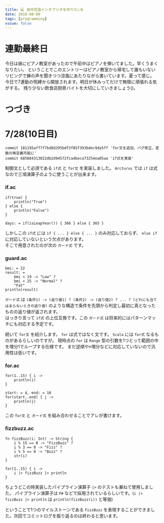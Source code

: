 ```yaml
---
title: 💻 自作言語インタプリタを作りたい6
date: 2018-08-09
tags: [programming]
vssue: false
---
```

# 連勤最終日
今日は昼にピアノ教室があったので午前中はピアノを弾いてました。早くうまくなりたい。
ということでこのエントリーはピアノ教室から帰宅して誰もいないリビングで蝉の声を聞きつつ涼風にあたりながら書いています。夏って感じ。  
今日で7連勤の呪縛から開放されます。明日が休みってだけで無限に頑張れる気がする。
残り少ない飲食店厨房バイトを大切にしていきましょう()。

# つづき
# 7/28(10日目)
```
commit 181195aff7f7bd8d295bdf3f85f393bdec9da5ff 'for文を追加、バグ修正、変数の再定義可能に'
commit 685884313022db2d94572fca4beca73254ea05aa 'if式を実装'
```

制御文として必須である `if式` と `for文` を実装しました。 `Arcturus` では `if` は式なので三項演算子のように使うことが出来ます。

### if.ac
```
if(true) {
    println("True")
} else {
    println("False")
}

days: = if(isLeapYear()) { 366 } else { 365 }
```

しかしこの `if式` には `if { ... } else { ... }` のみ対応しておらず、 `else if` に対応していないという欠点があります。  
そこで用意されたのが次の `ガード式` です。

### guard.ac
```
bmi: = 22
result: = 
    bmi < 19 -> "Low" ?
    bmi < 25 -> "Normal" ?
    "Fat"
println(result)
```

`ガード式` は `(条件1) -> (返り値1) ? (条件2) -> (返り値2) ? ... ? (どれにも当てはまらないときの返り値)` のような構造で条件を先頭から判定し最初に真となったものの返り値が返されます。  
はっきり言って `if式` の上位互換です。この `ガード式` は将来的にはパターンマッチにも対応する予定です。  

続いて `for文` を紹介します。
`for` は式ではなく文です。 `Scala` には `for式` なるものがあるらしいのですが。
現時点の `for` は `Range` 型の引数を1つとって範囲の中を増分1でループする仕様です。
まだ逆順やn増分などに対応していないので汎用性は低いです。

### for.ac
```
for(1..15) { i ->
    println(i)
}

start: = 4, end: = 10
for(start..end) { j ->
    println(j)
}
```

この `for文` と `ガード式` を組み合わせることでアレが書けます。

### fizzbuzz.ac
```
fn fizzBuzz(i: Int) -> String {
    i % 15 == 0 -> "FizzBuzz" ?
    i % 3 == 0 -> "Fizz" ?
    i % 5 == 0 -> "Buzz" ?
    str(i)
}

for(1..15) { i ->
    i |> fizzBuzz |> println
}
```

ちょうどこの時実装したパイプライン演算子 `|>` のテストも兼ねて使用しました。
パイプライン演算子は `F#` などで採用されているらしいです。(`i |> fizzBuzz |> println` は `println(fizzBuzz(i))` と等価)  


ということで1つのマイルストーンである `FizzBuzz` を表現することができました。次回でコミットログを振り返るのは終わると思います。